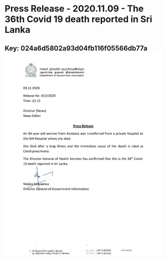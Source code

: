 # Press Release - 2020.11.09 - The 36th Covid 19 death reported in Sri Lanka 
Key: 024a6d5802a93d04fb116f05566db77a 
![img](img/024a6d5802a93d04fb116f05566db77a.jpg)
---
```

```
